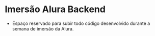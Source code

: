 # Imersão Alura Backend

- Espaço reservado para subir todo código desenvolvido durante a semana de imersão da Alura.
